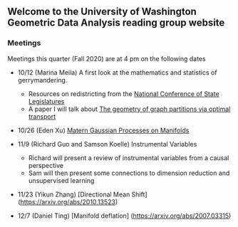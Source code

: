 ## Welcome to the University of Washington Geometric Data Analysis reading group website


### Meetings

Meetings this quarter (Fall 2020) are at 4 pm on the following dates

- 10/12 (Marina Meila) A first look at the mathematics and statistics of gerrymandering.
  * Resources on redistricting from the [National Conference of State Legislatures](https://www.ncsl.org/research/redistricting/redistricting-criteria.aspx)
  * A paper I will talk about [The geometry of graph partitions via optimal transport](https://arxiv.org/pdf/1910.09618.pdf)

- 10/26 (Eden Xu) [Matern Gaussian Processes on Manifolds](https://arxiv.org/abs/2006.10160)

- 11/9 (Richard Guo and Samson Koelle) Instrumental Variables
  * Richard will present a review of instrumental variables from a causal perspective
  * Sam will then present some connections to dimension reduction and unsupervised learning
 
- 11/23 (Yikun Zhang) [Directional Mean Shift] (https://arxiv.org/abs/2010.13523)

- 12/7 (Daniel Ting) [Manifold deflation] (https://arxiv.org/abs/2007.03315)
